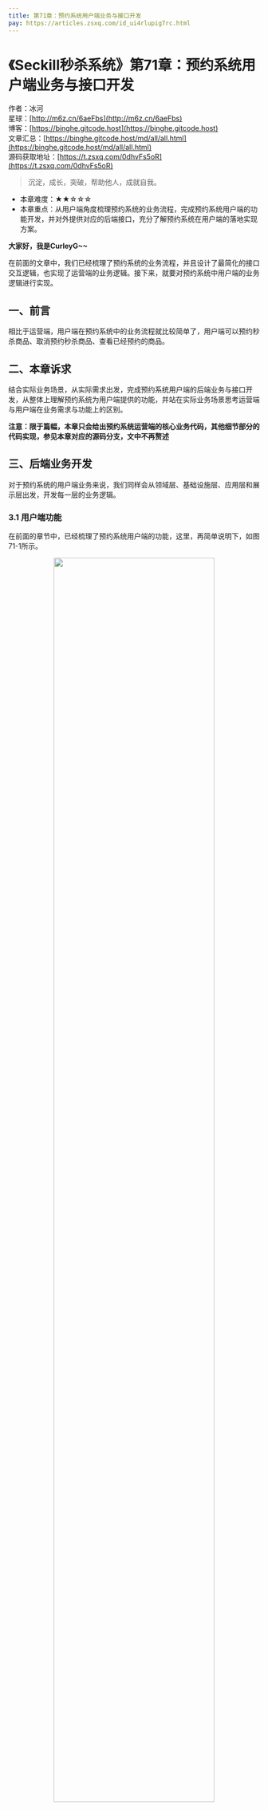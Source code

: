 ```yaml
---
title: 第71章：预约系统用户端业务与接口开发
pay: https://articles.zsxq.com/id_ui4rlupig7rc.html
---
```


# 《Seckill秒杀系统》第71章：预约系统用户端业务与接口开发

作者：冰河
<br/>星球：[http://m6z.cn/6aeFbs](http://m6z.cn/6aeFbs)
<br/>博客：[https://binghe.gitcode.host](https://binghe.gitcode.host)
<br/>文章汇总：[https://binghe.gitcode.host/md/all/all.html](https://binghe.gitcode.host/md/all/all.html)
<br/>源码获取地址：[https://t.zsxq.com/0dhvFs5oR](https://t.zsxq.com/0dhvFs5oR)

> 沉淀，成长，突破，帮助他人，成就自我。

* 本章难度：★★☆☆☆
* 本章重点：从用户端角度梳理预约系统的业务流程，完成预约系统用户端的功能开发，并对外提供对应的后端接口，充分了解预约系统在用户端的落地实现方案。

**大家好，我是CurleyG~~**

在前面的文章中，我们已经梳理了预约系统的业务流程，并且设计了最简化的接口交互逻辑，也实现了运营端的业务逻辑。接下来，就要对预约系统中用户端的业务逻辑进行实现。

## 一、前言

相比于运营端，用户端在预约系统中的业务流程就比较简单了，用户端可以预约秒杀商品、取消预约秒杀商品、查看已经预约的商品。

## 二、本章诉求

结合实际业务场景，从实际需求出发，完成预约系统用户端的后端业务与接口开发，从整体上理解预约系统为用户端提供的功能，并站在实际业务场景思考运营端与用户端在业务需求与功能上的区别。

**注意：限于篇幅，本章只会给出预约系统运营端的核心业务代码，其他细节部分的代码实现，参见本章对应的源码分支，文中不再赘述**

## 三、后端业务开发

对于预约系统的用户端业务来说，我们同样会从领域层、基础设施层、应用层和展示层出发，开发每一层的业务逻辑。

### 3.1 用户端功能

在前面的章节中，已经梳理了预约系统用户端的功能，这里，再简单说明下，如图71-1所示。

<div align="center">
    <img src="https://binghe.gitcode.host/images/project/seckill/scekill-2023-08-10-002.png?raw=true" width="80%">
    <br/>
</div>

可以看到，用户可以在预约系统中预约秒杀商品、取消预约秒杀商品和查看已经预约的秒杀商品。

### 3.2 领域层开发

## 查看完整文章

加入[冰河技术](http://m6z.cn/6aeFbs)知识星球，解锁完整技术文章与完整代码
